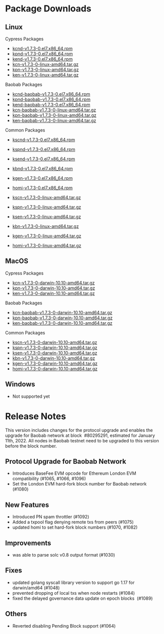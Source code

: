 # Package Downloads <a id="package-downloads"></a>

## Linux <a id="linux"></a>

Cypress Packages
- [kcnd-v1.7.3-0.el7.x86_64.rpm](https://packages.klaytn.net/klaytn/v1.7.3/kcnd-v1.7.3-0.el7.x86_64.rpm)
- [kpnd-v1.7.3-0.el7.x86_64.rpm](https://packages.klaytn.net/klaytn/v1.7.3/kpnd-v1.7.3-0.el7.x86_64.rpm)
- [kend-v1.7.3-0.el7.x86_64.rpm](https://packages.klaytn.net/klaytn/v1.7.3/kend-v1.7.3-0.el7.x86_64.rpm)
- [kcn-v1.7.3-0-linux-amd64.tar.gz](https://packages.klaytn.net/klaytn/v1.7.3/kcn-v1.7.3-0-linux-amd64.tar.gz)
- [kpn-v1.7.3-0-linux-amd64.tar.gz](https://packages.klaytn.net/klaytn/v1.7.3/kpn-v1.7.3-0-linux-amd64.tar.gz)
- [ken-v1.7.3-0-linux-amd64.tar.gz](https://packages.klaytn.net/klaytn/v1.7.3/ken-v1.7.3-0-linux-amd64.tar.gz)

Baobab Packages
- [kcnd-baobab-v1.7.3-0.el7.x86_64.rpm](https://packages.klaytn.net/klaytn/v1.7.3/kcnd-baobab-v1.7.3-0.el7.x86_64.rpm)
- [kpnd-baobab-v1.7.3-0.el7.x86_64.rpm](https://packages.klaytn.net/klaytn/v1.7.3/kpnd-baobab-v1.7.3-0.el7.x86_64.rpm)
- [kend-baobab-v1.7.3-0.el7.x86_64.rpm](https://packages.klaytn.net/klaytn/v1.7.3/kend-baobab-v1.7.3-0.el7.x86_64.rpm)
- [kcn-baobab-v1.7.3-0-linux-amd64.tar.gz](https://packages.klaytn.net/klaytn/v1.7.3/kcn-baobab-v1.7.3-0-linux-amd64.tar.gz)
- [kpn-baobab-v1.7.3-0-linux-amd64.tar.gz](https://packages.klaytn.net/klaytn/v1.7.3/kpn-baobab-v1.7.3-0-linux-amd64.tar.gz)
- [ken-baobab-v1.7.3-0-linux-amd64.tar.gz](https://packages.klaytn.net/klaytn/v1.7.3/ken-baobab-v1.7.3-0-linux-amd64.tar.gz)

Common Packages
- [kscnd-v1.7.3-0.el7.x86_64.rpm](https://packages.klaytn.net/klaytn/v1.7.3/kscnd-v1.7.3-0.el7.x86_64.rpm)
- [kspnd-v1.7.3-0.el7.x86_64.rpm](https://packages.klaytn.net/klaytn/v1.7.3/kspnd-v1.7.3-0.el7.x86_64.rpm)
- [ksend-v1.7.3-0.el7.x86_64.rpm](https://packages.klaytn.net/klaytn/v1.7.3/ksend-v1.7.3-0.el7.x86_64.rpm)
- [kbnd-v1.7.3-0.el7.x86_64.rpm](https://packages.klaytn.net/klaytn/v1.7.3/kbnd-v1.7.3-0.el7.x86_64.rpm)
- [kgen-v1.7.3-0.el7.x86_64.rpm](https://packages.klaytn.net/klaytn/v1.7.3/kgen-v1.7.3-0.el7.x86_64.rpm)
- [homi-v1.7.3-0.el7.x86_64.rpm](https://packages.klaytn.net/klaytn/v1.7.3/homi-v1.7.3-0.el7.x86_64.rpm)

- [kscn-v1.7.3-0-linux-amd64.tar.gz](https://packages.klaytn.net/klaytn/v1.7.3/kscn-v1.7.3-0-linux-amd64.tar.gz)
- [kspn-v1.7.3-0-linux-amd64.tar.gz](https://packages.klaytn.net/klaytn/v1.7.3/kspn-v1.7.3-0-linux-amd64.tar.gz)
- [ksen-v1.7.3-0-linux-amd64.tar.gz](https://packages.klaytn.net/klaytn/v1.7.3/ksen-v1.7.3-0-linux-amd64.tar.gz)
- [kbn-v1.7.3-0-linux-amd64.tar.gz](https://packages.klaytn.net/klaytn/v1.7.3/kbn-v1.7.3-0-linux-amd64.tar.gz)
- [kgen-v1.7.3-0-linux-amd64.tar.gz](https://packages.klaytn.net/klaytn/v1.7.3/kgen-v1.7.3-0-linux-amd64.tar.gz)
- [homi-v1.7.3-0-linux-amd64.tar.gz](https://packages.klaytn.net/klaytn/v1.7.3/homi-v1.7.3-0-linux-amd64.tar.gz)


## MacOS <a id="macos"></a>

Cypress Packages
- [kcn-v1.7.3-0-darwin-10.10-amd64.tar.gz](https://packages.klaytn.net/klaytn/v1.7.3/kcn-v1.7.3-0-darwin-10.10-amd64.tar.gz)
- [kpn-v1.7.3-0-darwin-10.10-amd64.tar.gz](https://packages.klaytn.net/klaytn/v1.7.3/kpn-v1.7.3-0-darwin-10.10-amd64.tar.gz)
- [ken-v1.7.3-0-darwin-10.10-amd64.tar.gz](https://packages.klaytn.net/klaytn/v1.7.3/ken-v1.7.3-0-darwin-10.10-amd64.tar.gz)

Baobab Packages
- [kcn-baobab-v1.7.3-0-darwin-10.10-amd64.tar.gz](https://packages.klaytn.net/klaytn/v1.7.3/kcn-baobab-v1.7.3-0-darwin-10.10-amd64.tar.gz)
- [kpn-baobab-v1.7.3-0-darwin-10.10-amd64.tar.gz](https://packages.klaytn.net/klaytn/v1.7.3/kpn-baobab-v1.7.3-0-darwin-10.10-amd64.tar.gz)
- [ken-baobab-v1.7.3-0-darwin-10.10-amd64.tar.gz](https://packages.klaytn.net/klaytn/v1.7.3/ken-baobab-v1.7.3-0-darwin-10.10-amd64.tar.gz)

Common Packages
- [kscn-v1.7.3-0-darwin-10.10-amd64.tar.gz](https://packages.klaytn.net/klaytn/v1.7.3/kscn-v1.7.3-0-darwin-10.10-amd64.tar.gz)
- [kspn-v1.7.3-0-darwin-10.10-amd64.tar.gz](https://packages.klaytn.net/klaytn/v1.7.3/kspn-v1.7.3-0-darwin-10.10-amd64.tar.gz)
- [ksen-v1.7.3-0-darwin-10.10-amd64.tar.gz](https://packages.klaytn.net/klaytn/v1.7.3/ksen-v1.7.3-0-darwin-10.10-amd64.tar.gz)
- [kbn-v1.7.3-0-darwin-10.10-amd64.tar.gz](https://packages.klaytn.net/klaytn/v1.7.3/kbn-v1.7.3-0-darwin-10.10-amd64.tar.gz)
- [kgen-v1.7.3-0-darwin-10.10-amd64.tar.gz](https://packages.klaytn.net/klaytn/v1.7.3/kgen-v1.7.3-0-darwin-10.10-amd64.tar.gz)
- [homi-v1.7.3-0-darwin-10.10-amd64.tar.gz](https://packages.klaytn.net/klaytn/v1.7.3/homi-v1.7.3-0-darwin-10.10-amd64.tar.gz)

## Windows <a id="windows"></a>

- Not supported yet


# Release Notes <a id="release-notes"></a>

This version includes changes for the protocol upgrade and enables the upgrade for Baobab network at block  #80295291, estimated for January 11th, 2022.
All nodes in Baobab testnet need to be upgraded to this version before the block number. 

## Protocol Upgrade for Baobab Network
- Introduces BaseFee EVM opcode for Ethereum London EVM compatibility (#1065, #1066, #1096)
- Set the London EVM hard-fork block number for Baobab network (#1080)

## New Features
- Introduced PN spam throttler (#1092)
- Added a txpool flag denying remote txs from peers (#1075)
- updated homi to set hard-fork block numbers (#1070, #1082)

## Improvements
- was able to parse solc v0.8 output format (#1030) 

## Fixes
- updated golang syscall library version to support go 1.17 for darwin/amd64 (#1048)
- prevented dropping of local txs when node restarts (#1084)
- fixed the delayed governance data update on epoch blocks  (#1089)

## Others
- Reverted disabling Pending Block support (#1064)
